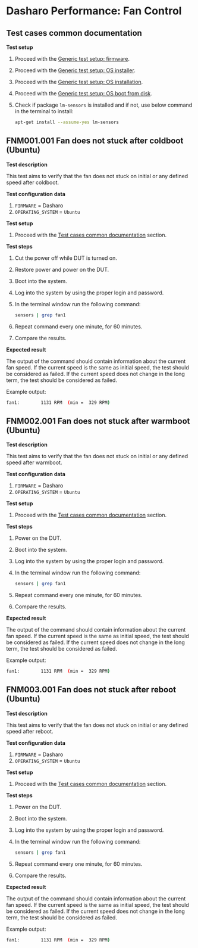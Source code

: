 # Dasharo Performance: Fan Control

## Test cases common documentation

**Test setup**

1. Proceed with the
    [Generic test setup: firmware](../generic-test-setup.md#firmware).
1. Proceed with the
    [Generic test setup: OS installer](../generic-test-setup.md#os-installer).
1. Proceed with the
    [Generic test setup: OS installation](../generic-test-setup.md#os-installation).
1. Proceed with the
    [Generic test setup: OS boot from disk](../generic-test-setup.md#os-boot-from-disk).
1. Check if package `lm-sensors` is installed and if not, use below command in
    the terminal to install:

    ```bash
    apt-get install --assume-yes lm-sensors
    ```

## FNM001.001 Fan does not stuck after coldboot (Ubuntu)

**Test description**

This test aims to verify that the fan does not stuck on initial or any defined
speed after coldboot.

**Test configuration data**

1. `FIRMWARE` = Dasharo
1. `OPERATING_SYSTEM` = `Ubuntu`

**Test setup**

1. Proceed with the
    [Test cases common documentation](#test-cases-common-documentation) section.

**Test steps**

1. Cut the power off while DUT is turned on.
1. Restore power and power on the DUT.
1. Boot into the system.
1. Log into the system by using the proper login and password.
1. In the terminal window run the following command\:

    ```bash
    sensors | grep fan1
    ```

1. Repeat command every one minute, for 60 minutes.
1. Compare the results.

**Expected result**

The output of the command should contain information about the current
fan speed. If the current speed is the same as initial speed, the test should
be considered as failed. If the current speed does not change in the long term,
the test should be considered as failed.

Example output:

```bash
fan1:        1131 RPM  (min =  329 RPM)
```

## FNM002.001 Fan does not stuck after warmboot (Ubuntu)

**Test description**

This test aims to verify that the fan does not stuck on initial or any defined
speed after warmboot.

**Test configuration data**

1. `FIRMWARE` = Dasharo
1. `OPERATING_SYSTEM` = `Ubuntu`

**Test setup**

1. Proceed with the
    [Test cases common documentation](#test-cases-common-documentation) section.

**Test steps**

1. Power on the DUT.
1. Boot into the system.
1. Log into the system by using the proper login and password.
1. In the terminal window run the following command:

    ```bash
    sensors | grep fan1
    ```

1. Repeat command every one minute, for 60 minutes.
1. Compare the results.

**Expected result**

The output of the command should contain information about the current
fan speed. If the current speed is the same as initial speed, the test should
be considered as failed. If the current speed does not change in the long term,
the test should be considered as failed.

Example output:

```bash
fan1:        1131 RPM  (min =  329 RPM)
```

## FNM003.001 Fan does not stuck after reboot (Ubuntu)

**Test description**

This test aims to verify that the fan does not stuck on initial or any defined
speed after reboot.

**Test configuration data**

1. `FIRMWARE` = Dasharo
1. `OPERATING_SYSTEM` = `Ubuntu`

**Test setup**

1. Proceed with the
    [Test cases common documentation](#test-cases-common-documentation) section.

**Test steps**

1. Power on the DUT.
1. Boot into the system.
1. Log into the system by using the proper login and password.
1. In the terminal window run the following command:

    ```bash
    sensors | grep fan1
    ```

1. Repeat command every one minute, for 60 minutes.
1. Compare the results.

**Expected result**

The output of the command should contain information about the current
fan speed. If the current speed is the same as initial speed, the test should
be considered as failed. If the current speed does not change in the long term,
the test should be considered as failed.

Example output:

```bash
fan1:        1131 RPM  (min =  329 RPM)
```
